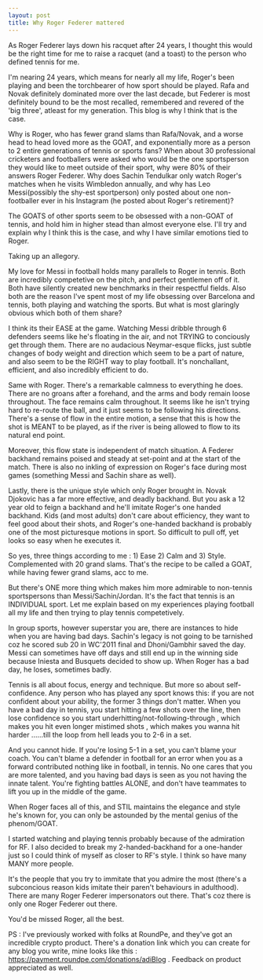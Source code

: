 ```yaml
---
layout: post
title: Why Roger Federer mattered 
---
```


As Roger Federer lays down his racquet after 24 years, I thought this would be the right time for me to raise a racquet (and a toast) to the person who defined tennis for me. 

I'm nearing 24 years, which means for nearly all my life, Roger's been playing and been the torchbearer of how sport should be played. Rafa and Novak definitely dominated more over the last decade, but Federer is most definitely bound to be the most recalled, remembered and revered of the 'big three', atleast for my generation. This blog is why I think that is the case. 

Why is Roger, who has fewer grand slams than Rafa/Novak, and a worse head to head loved more as the GOAT, and exponentially more as a person to 2 entire generations of tennis or sports fans? When about 30 professional cricketers and footballers were asked who would be the one sportsperson they would like to meet outside of their sport, why were 80% of their answers Roger Federer. Why does Sachin Tendulkar only watch Roger's matches when he visits Wimbledon annually, and why has Leo Messi(possibly the shy-est sportperson) only posted about one non-footballer ever in his Instagram (he posted about Roger's retirement)? 

The GOATS of other sports seem to be obsessed with a non-GOAT of tennis, and hold him in higher stead than almost everyone else. I'll try and explain why I think this is the case, and why I have similar emotions tied to Roger.

Taking up an allegory.

My love for Messi in football holds many parallels to Roger in tennis. Both are incredibly competetive on the pitch, and perfect gentlemen off of it. Both have silently created new benchmarks in their respectful fields. Also both are the reason I've spent most of my life obsessing over Barcelona and tennis, both playing and watching the sports. But what is most glaringly obvious which both of them share?

I think its their EASE at the game. Watching Messi dribble through 6 defenders seems like he's floating in the air, and not TRYING to conciously get through them. There are no audacious Neymar-esque flicks, just subtle changes of body weight and direction which seem to be a part of nature, and also seem to be the RIGHT way to play football. It's nonchallant, efficient, and also incredibly efficient to do. 

Same with Roger. There's a remarkable calmness to everything he does. There are no groans after a forehand, and the arms and body remain loose throughout. The face remains calm throughout. It seems like he isn't trying hard to re-route the ball, and it just seems to be following his directions. There's a sense of flow in the entire motion, a sense that this is how the shot is MEANT to be played, as if the river is being allowed to flow to its natural end point. 

Moreover, this flow state is independent of match situation. A Federer backhand remains poised and steady at set-point and at the start of the match. There is also no inkling of expression on Roger's face during most games (something Messi and Sachin share as well).

Lastly, there is the unique style which only Roger brought in. Novak Djokovic has a far more effective, and deadly backhand. But you ask a 12 year old to feign a backhand and he'll imitate Roger's one handed backhand. Kids (and most adults) don't care about efficiency, they want to feel good about their shots, and Roger's one-handed backhand is probably one of the most picturesque motions in sport. So difficult to pull off, yet looks so easy when he executes it. 

So yes, three things according to me : 1) Ease 2) Calm and 3) Style. Complemented with 20 grand slams. That's the recipe to be called a GOAT, while having fewer grand slams, acc to me.

But there's ONE more thing which makes him more admirable to non-tennis sportspersons than Messi/Sachin/Jordan. It's the fact that tennis is an INDIVIDUAL sport. Let me explain based on my experiences playing football all my life and then trying to play tennis competetively.

In group sports, however superstar you are, there are instances to hide when you are having bad days. Sachin's legacy is not going to be tarnished coz he scored sub 20 in WC'2011 final and Dhoni/Gambhir saved the day. Messi can sometimes have off days and still end up in the winning side because Iniesta and Busquets decided to show up. When Roger has a bad day, he loses, sometimes badly.

Tennis is all about focus, energy and technique. But more so about self-confidence. Any person who has played any sport knows this: if you are not confident about your ability, the former 3 things don't matter. When you have a bad day in tennis, you start hitting a few shots over the line, then lose confidence so you start underhitting/not-following-through , which makes you hit even longer mistimed shots , which makes you wanna hit harder ......till the loop from hell leads you to 2-6 in a set. 

And you cannot hide. If you're losing 5-1 in a set, you can't blame your coach. You can't blame a defender in football for an error when you as a forward contributed nothing like in football, in tennis. No one cares that you are more talented, and you having bad days is seen as you not having the innate talent. You're fighting battles ALONE, and don't have teammates to lift you up in the middle of the game. 

When Roger faces all of this, and STIL maintains the elegance and style he's known for, you can only be astounded by the mental genius of the phenom/GOAT.

I started watching and playing tennis probably because of the admiration for RF. I also decided to break my 2-handed-backhand for a one-hander just so I could think of myself as closer to RF's style. I think so have many MANY more people. 

It's the people that you try to immitate that you admire the most (there's a subconcious reason kids imitate their paren't behaviours in adulthood). There are many Roger Federer impersonators out there. That's coz there is only one Roger Federer out there. 

You'd be missed Roger, all the best. 



PS : I've previously worked with folks at RoundPe, and they've got an incredible crypto product. There's a donation link which you can create for any blog you write, mine looks like this : https://payment.roundpe.com/donations/adiBlog . Feedback on product appreciated as well.





